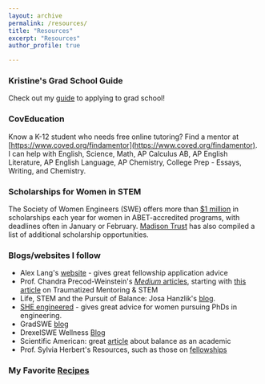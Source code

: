 ```yaml
---
layout: archive
permalink: /resources/
title: "Resources"
excerpt: "Resources"
author_profile: true

---
```


### Kristine's Grad School Guide
Check out my [guide](https://docs.google.com/document/d/1bSxuAMzOgqoiT1-ACNlNnXGWNVvVPnJFUXZXWXSSU5A/edit?usp=sharing) to applying to grad school! 

### CovEducation
Know a K-12 student who needs free online tutoring? Find a mentor at [https://www.coved.org/findamentor](https://www.coved.org/findamentor). I can help with English, Science, Math, AP Calculus AB, AP English Literature, AP English Language, AP Chemistry, College Prep - Essays, Writing, and Chemistry. 
### Scholarships for Women in STEM
The Society of Women Engineers (SWE) offers more than [$1 million](https://swe.org/scholarships/) in scholarships each year for women in ABET-accredited programs, with deadlines often in January or February. [Madison Trust](https://www.madisontrust.com/client-resources/articles/scholarships-for-women-in-stem/) has also compiled a list of additional scholarship opportunities.

### Blogs/websites I follow
* Alex Lang's [website](https://www.alexhunterlang.com/nsf-fellowship) - gives great fellowship application advice
* Prof. Chandra Precod-Weinstein's [_Medium_ articles](https://medium.com/@chanda), starting with [this article](https://medium.com/@chanda/traumatized-mentoring-stem-48f9ca9c966) on Traumatized Mentoring & STEM 
* Life, STEM and the Pursuit of Balance: Josa Hanzlik's [blog](https://josahanzlik.wordpress.com/2020/07/04/has-online-interactions-killed-our-empathy/). 
* [SHE engineered](https://sheengineered.com/blog/) - gives great advice for women pursuing PhDs in engineering.
* GradSWE [blog](http://gradswe.swe.org/gradswe-blog)
* DrexelSWE Wellness [Blog](https://swedrexelwellness.health.blog/)
* Scientific American: great [article](https://blogs.scientificamerican.com/guest-blog/the-awesomest-7-year-postdoc-or-how-i-learned-to-stop-worrying-and-love-the-tenure-track-faculty-life/?redirect=1) about balance as an academic
* Prof. Sylvia Herbert's Resources, such as those on [fellowships](http://sylviaherbert.com/fellowships)

### My Favorite [Recipes](recipes.md)
